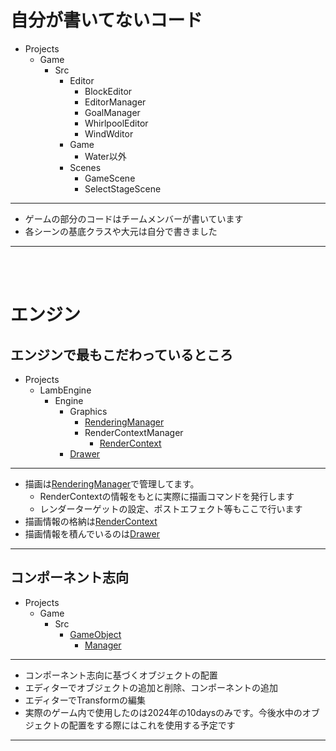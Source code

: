 # 自分が書いてないコード
- Projects
  - Game
    - Src
      - Editor
        - BlockEditor
        - EditorManager
        - GoalManager
        - WhirlpoolEditor
        - WindWditor
      - Game
        - Water以外
      - Scenes
        - GameScene
        - SelectStageScene
---
* ゲームの部分のコードはチームメンバーが書いています
* 各シーンの基底クラスや大元は自分で書きました
---
<br> <br> 

# エンジン
## エンジンで最もこだわっているところ
- Projects
  - LambEngine
    - Engine
      - Graphics
        - [RenderingManager](https://github.com/KikutaniTakuma/LambEngine/tree/master/Projects/LambEngine/Engine/Graphics/RenderingManager)
        - RenderContextManager
          - [RenderContext](https://github.com/KikutaniTakuma/LambEngine/tree/master/Projects/LambEngine/Engine/Graphics/RenderContextManager/RenderContext)
      - [Drawer](https://github.com/KikutaniTakuma/LambEngine/tree/master/Projects/LambEngine/Drawer)
---
* 描画は[RenderingManager](https://github.com/KikutaniTakuma/LambEngine/tree/master/Projects/LambEngine/Engine/Graphics/RenderingManager)で管理してます。
  * RenderContextの情報をもとに実際に描画コマンドを発行します
  * レンダーターゲットの設定、ポストエフェクト等もここで行います
* 描画情報の格納は[RenderContext](https://github.com/KikutaniTakuma/LambEngine/tree/master/Projects/LambEngine/Engine/Graphics/RenderContextManager/RenderContext)
* 描画情報を積んでいるのは[Drawer](https://github.com/KikutaniTakuma/LambEngine/tree/master/Projects/LambEngine/Drawer)
---
## コンポーネント志向
- Projects
  - Game
    - Src
      - [GameObject](https://github.com/KikutaniTakuma/LambEngine/tree/master/Projects/Game/Src/GameObject)
        - [Manager](https://github.com/KikutaniTakuma/LambEngine/tree/master/Projects/Game/Src/GameObject/Manager)
---
* コンポーネント志向に基づくオブジェクトの配置
* エディターでオブジェクトの追加と削除、コンポーネントの追加
* エディターでTransformの編集
* 実際のゲーム内で使用したのは2024年の10daysのみです。今後水中のオブジェクトの配置をする際にはこれを使用する予定です
---
